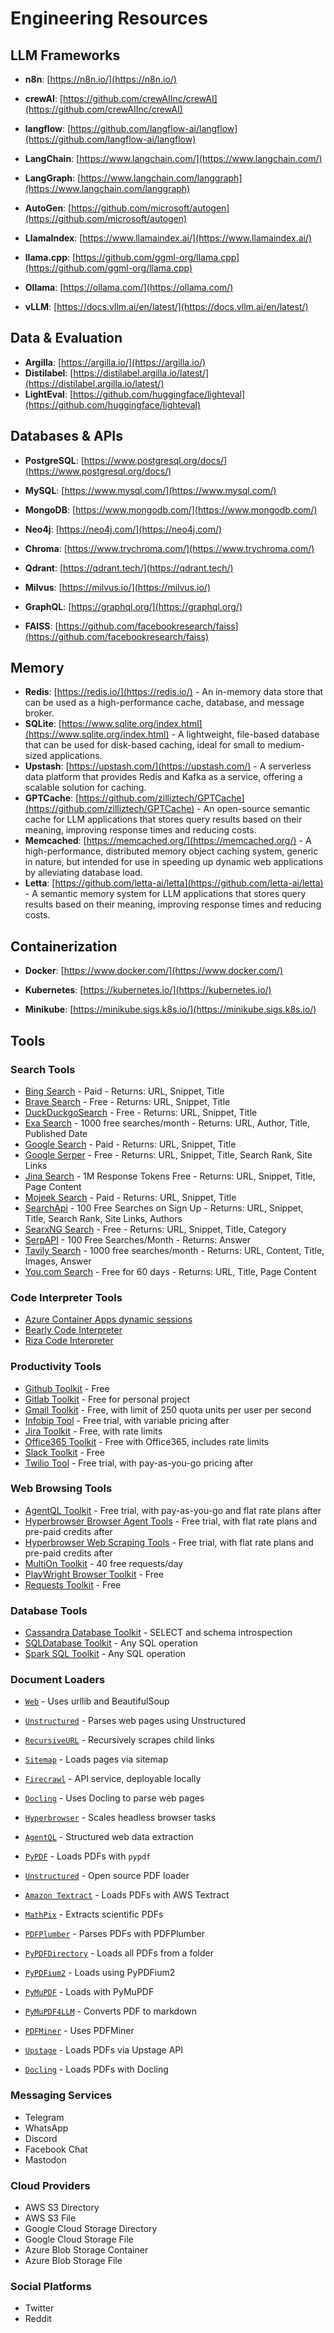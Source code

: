 # Engineering Resources

## LLM Frameworks

- **n8n**: [https://n8n.io/](https://n8n.io/)

- **crewAI**: [https://github.com/crewAIInc/crewAI](https://github.com/crewAIInc/crewAI)

- **langflow**: [https://github.com/langflow-ai/langflow](https://github.com/langflow-ai/langflow)

- **LangChain**: [https://www.langchain.com/](https://www.langchain.com/)

- **LangGraph**: [https://www.langchain.com/langgraph](https://www.langchain.com/langgraph)

- **AutoGen**: [https://github.com/microsoft/autogen](https://github.com/microsoft/autogen)

- **LlamaIndex**: [https://www.llamaindex.ai/](https://www.llamaindex.ai/)

- **llama.cpp**: [https://github.com/ggml-org/llama.cpp](https://github.com/ggml-org/llama.cpp)

- **Ollama**: [https://ollama.com/](https://ollama.com/)

- **vLLM**: [https://docs.vllm.ai/en/latest/](https://docs.vllm.ai/en/latest/)

## Data & Evaluation

- **Argilla**: [https://argilla.io/](https://argilla.io/)
- **Distilabel**: [https://distilabel.argilla.io/latest/](https://distilabel.argilla.io/latest/)
- **LightEval**: [https://github.com/huggingface/lighteval](https://github.com/huggingface/lighteval)

## Databases & APIs

- **PostgreSQL**: [https://www.postgresql.org/docs/](https://www.postgresql.org/docs/)

- **MySQL**: [https://www.mysql.com/](https://www.mysql.com/)

- **MongoDB**: [https://www.mongodb.com/](https://www.mongodb.com/)

- **Neo4j**: [https://neo4j.com/](https://neo4j.com/)

- **Chroma**: [https://www.trychroma.com/](https://www.trychroma.com/)

- **Qdrant**: [https://qdrant.tech/](https://qdrant.tech/)

- **Milvus**: [https://milvus.io/](https://milvus.io/)

- **GraphQL**: [https://graphql.org/](https://graphql.org/)

- **FAISS**: [https://github.com/facebookresearch/faiss](https://github.com/facebookresearch/faiss)

## Memory

- **Redis**: [https://redis.io/](https://redis.io/) - An in-memory data store that can be used as a high-performance cache, database, and message broker.
- **SQLite**: [https://www.sqlite.org/index.html](https://www.sqlite.org/index.html) - A lightweight, file-based database that can be used for disk-based caching, ideal for small to medium-sized applications.
- **Upstash**: [https://upstash.com/](https://upstash.com/) - A serverless data platform that provides Redis and Kafka as a service, offering a scalable solution for caching.
- **GPTCache**: [https://github.com/zilliztech/GPTCache](https://github.com/zilliztech/GPTCache) - An open-source semantic cache for LLM applications that stores query results based on their meaning, improving response times and reducing costs.
- **Memcached**: [https://memcached.org/](https://memcached.org/) - A high-performance, distributed memory object caching system, generic in nature, but intended for use in speeding up dynamic web applications by alleviating database load.
- **Letta**: [https://github.com/letta-ai/letta](https://github.com/letta-ai/letta) - A semantic memory system for LLM applications that stores query results based on their meaning, improving response times and reducing costs.

## Containerization

- **Docker**: [https://www.docker.com/](https://www.docker.com/)

- **Kubernetes**: [https://kubernetes.io/](https://kubernetes.io/)

- **Minikube**: [https://minikube.sigs.k8s.io/](https://minikube.sigs.k8s.io/)


## Tools

### Search Tools

- [Bing Search](https://python.langchain.com/docs/integrations/tools/bing_search) - Paid - Returns: URL, Snippet, Title
- [Brave Search](https://python.langchain.com/docs/integrations/tools/brave_search) - Free - Returns: URL, Snippet, Title
- [DuckDuckgoSearch](https://python.langchain.com/docs/integrations/tools/duckduckgo_search) - Free - Returns: URL, Snippet, Title
- [Exa Search](https://python.langchain.com/docs/integrations/tools/exa_search) - 1000 free searches/month - Returns: URL, Author, Title, Published Date
- [Google Search](https://python.langchain.com/docs/integrations/tools/google_search) - Paid - Returns: URL, Snippet, Title
- [Google Serper](https://python.langchain.com/docs/integrations/tools/google_serper) - Free - Returns: URL, Snippet, Title, Search Rank, Site Links
- [Jina Search](https://python.langchain.com/docs/integrations/tools/jina_search) - 1M Response Tokens Free - Returns: URL, Snippet, Title, Page Content
- [Mojeek Search](https://python.langchain.com/docs/integrations/tools/mojeek_search) - Paid - Returns: URL, Snippet, Title
- [SearchApi](https://python.langchain.com/docs/integrations/tools/search_api) - 100 Free Searches on Sign Up - Returns: URL, Snippet, Title, Search Rank, Site Links, Authors
- [SearxNG Search](https://python.langchain.com/docs/integrations/tools/searxng_search) - Free - Returns: URL, Snippet, Title, Category
- [SerpAPI](https://python.langchain.com/docs/integrations/tools/serpapi) - 100 Free Searches/Month - Returns: Answer
- [Tavily Search](https://python.langchain.com/docs/integrations/tools/tavily_search) - 1000 free searches/month - Returns: URL, Content, Title, Images, Answer
- [You.com Search](https://python.langchain.com/docs/integrations/tools/youcom_search) - Free for 60 days - Returns: URL, Title, Page Content

### Code Interpreter Tools

- [Azure Container Apps dynamic sessions](https://python.langchain.com/docs/integrations/tools/azure_container_apps_dynamic_sessions)
- [Bearly Code Interpreter](https://python.langchain.com/docs/integrations/tools/bearly_code_interpreter)
- [Riza Code Interpreter](https://python.langchain.com/docs/integrations/tools/riza_code_interpreter)

### Productivity Tools

- [Github Toolkit](https://python.langchain.com/docs/integrations/tools/github_toolkit) - Free
- [Gitlab Toolkit](https://python.langchain.com/docs/integrations/tools/gitlab_toolkit) - Free for personal project
- [Gmail Toolkit](https://python.langchain.com/docs/integrations/tools/gmail_toolkit) - Free, with limit of 250 quota units per user per second
- [Infobip Tool](https://python.langchain.com/docs/integrations/tools/infobip_tool) - Free trial, with variable pricing after
- [Jira Toolkit](https://python.langchain.com/docs/integrations/tools/jira_toolkit) - Free, with rate limits
- [Office365 Toolkit](https://python.langchain.com/docs/integrations/tools/office365_toolkit) - Free with Office365, includes rate limits
- [Slack Toolkit](https://python.langchain.com/docs/integrations/tools/slack_toolkit) - Free
- [Twilio Tool](https://python.langchain.com/docs/integrations/tools/twilio_tool) - Free trial, with pay-as-you-go pricing after

### Web Browsing Tools

- [AgentQL Toolkit](https://python.langchain.com/docs/integrations/tools/agentql_toolkit) - Free trial, with pay-as-you-go and flat rate plans after
- [Hyperbrowser Browser Agent Tools](https://python.langchain.com/docs/integrations/tools/hyperbrowser_browser_agent_tools) - Free trial, with flat rate plans and pre-paid credits after
- [Hyperbrowser Web Scraping Tools](https://python.langchain.com/docs/integrations/tools/hyperbrowser_web_scraping_tools) - Free trial, with flat rate plans and pre-paid credits after
- [MultiOn Toolkit](https://python.langchain.com/docs/integrations/tools/multion_toolkit) - 40 free requests/day
- [PlayWright Browser Toolkit](https://python.langchain.com/docs/integrations/tools/playwright_browser_toolkit) - Free
- [Requests Toolkit](https://python.langchain.com/docs/integrations/tools/requests_toolkit) - Free

### Database Tools

- [Cassandra Database Toolkit](https://python.langchain.com/docs/integrations/tools/cassandra_toolkit) - SELECT and schema introspection
- [SQLDatabase Toolkit](https://python.langchain.com/docs/integrations/tools/sqldatabase_toolkit) - Any SQL operation
- [Spark SQL Toolkit](https://python.langchain.com/docs/integrations/tools/spark_sql_toolkit) - Any SQL operation

### Document Loaders

- [`Web`](https://python.langchain.com/docs/integrations/document_loaders/web_base) - Uses urllib and BeautifulSoup
- [`Unstructured`](https://python.langchain.com/docs/integrations/document_loaders/unstructured) - Parses web pages using Unstructured
- [`RecursiveURL`](https://python.langchain.com/docs/integrations/document_loaders/recursive_url) - Recursively scrapes child links
- [`Sitemap`](https://python.langchain.com/docs/integrations/document_loaders/sitemap) - Loads pages via sitemap
- [`Firecrawl`](https://python.langchain.com/docs/integrations/document_loaders/firecrawl) - API service, deployable locally
- [`Docling`](https://ds4sd.github.io/docling/) - Uses Docling to parse web pages
- [`Hyperbrowser`](https://python.langchain.com/docs/integrations/document_loaders/hyperbrowser) - Scales headless browser tasks
- [`AgentQL`](https://python.langchain.com/docs/integrations/document_loaders/agentql) - Structured web data extraction

- [`PyPDF`](https://python.langchain.com/docs/integrations/document_loaders/pypdf) - Loads PDFs with `pypdf`
- [`Unstructured`](https://python.langchain.com/docs/integrations/document_loaders/unstructured) - Open source PDF loader
- [`Amazon Textract`](https://python.langchain.com/docs/integrations/document_loaders/amazon_textract) - Loads PDFs with AWS Textract
- [`MathPix`](https://python.langchain.com/docs/integrations/document_loaders/mathpix_pdf) - Extracts scientific PDFs
- [`PDFPlumber`](https://python.langchain.com/docs/integrations/document_loaders/pdfplumber) - Parses PDFs with PDFPlumber
- [`PyPDFDirectory`](https://python.langchain.com/docs/integrations/document_loaders/pypdf_directory) - Loads all PDFs from a folder
- [`PyPDFium2`](https://python.langchain.com/docs/integrations/document_loaders/pypdfium2) - Loads using PyPDFium2
- [`PyMuPDF`](https://python.langchain.com/docs/integrations/document_loaders/pymupdf) - Loads with PyMuPDF
- [`PyMuPDF4LLM`](https://python.langchain.com/docs/integrations/document_loaders/pymupdf4llm) - Converts PDF to markdown
- [`PDFMiner`](https://python.langchain.com/docs/integrations/document_loaders/pdfminer) - Uses PDFMiner
- [`Upstage`](https://python.langchain.com/docs/integrations/document_loaders/upstage) - Loads PDFs via Upstage API
- [`Docling`](https://ds4sd.github.io/docling/) - Loads PDFs with Docling

### Messaging Services

- Telegram
- WhatsApp
- Discord
- Facebook Chat
- Mastodon

### Cloud Providers

- AWS S3 Directory
- AWS S3 File
- Google Cloud Storage Directory
- Google Cloud Storage File
- Azure Blob Storage Container
- Azure Blob Storage File

### Social Platforms

- Twitter
- Reddit